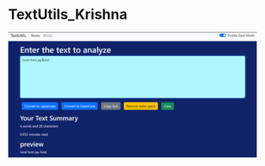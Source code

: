 # TextUtils_Krishna

<img src="https://github.com/Krish1rst/TextUtils_Krishna/blob/main/textutilimg.PNG?raw=true" />
